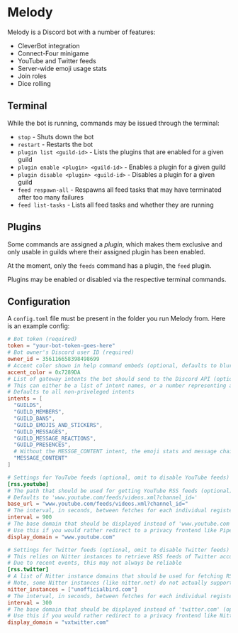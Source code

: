 # Melody

Melody is a Discord bot with a number of features:
- CleverBot integration
- Connect-Four minigame
- YouTube and Twitter feeds
- Server-wide emoji usage stats
- Join roles
- Dice rolling

## Terminal

While the bot is running, commands may be issued through the terminal:

- `stop` - Shuts down the bot
- `restart` - Restarts the bot
- `plugin list <guild-id>` - Lists the plugins that are enabled for a given guild
- `plugin enable <plugin> <guild-id>` - Enables a plugin for a given guild
- `plugin disable <plugin> <guild-id>` - Disables a plugin for a given guild
- `feed respawn-all` - Respawns all feed tasks that may have terminated after too many failures
- `feed list-tasks` - Lists all feed tasks and whether they are running

## Plugins

Some commands are assigned a *plugin*, which makes them exclusive and only usable in guilds where their assigned plugin has been enabled.

At the moment, only the `feeds` command has a plugin, the `feed` plugin.

Plugins may be enabled or disabled via the respective terminal commands.

## Configuration

A `config.toml` file must be present in the folder you run Melody from.
Here is an example config:
```toml
# Bot token (required)
token = "your-bot-token-goes-here"
# Bot owner's Discord user ID (required)
owner_id = 356116658398498699
# Accent color shown in help command embeds (optional, defaults to blurple)
accent_color = 0x7289DA
# List of gateway intents the bot should send to the Discord API (optional)
# This can either be a list of intent names, or a number representing a intents bitfield
# Defaults to all non-priveleged intents
intents = [
  "GUILDS",
  "GUILD_MEMBERS",
  "GUILD_BANS",
  "GUILD_EMOJIS_AND_STICKERS",
  "GUILD_MESSAGES",
  "GUILD_MESSAGE_REACTIONS",
  "GUILD_PRESENCES",
  # Without the MESSGE_CONTENT intent, the emoji stats and message chains features will be unavailable
  "MESSAGE_CONTENT"
]

# Settings for YouTube feeds (optional, omit to disable YouTube feeds)
[rss.youtube]
# The path that should be used for getting YouTube RSS feeds (optional)
# Defaults to 'www.youtube.com/feeds/videos.xml?channel_id='
base_url = "www.youtube.com/feeds/videos.xml?channel_id="
# The interval, in seconds, between fetches for each individual registered RSS feed (required)
interval = 900
# The base domain that should be displayed instead of 'www.youtube.com' (optional)
# Use this if you would rather redirect to a privacy frontend like Piped
display_domain = "www.youtube.com"

# Settings for Twitter feeds (optional, omit to disable Twitter feeds)
# This relies on Nitter instances to retrieve RSS feeds of Twitter accounts
# Due to recent events, this may not always be reliable
[rss.twitter]
# A list of Nitter instance domains that should be used for fetching RSS feeds (required)
# Note, some Nitter instances (like nitter.net) do not actually support RSS feeds for some reason
nitter_instances = ["unofficialbird.com"]
# The interval, in seconds, between fetches for each individual registered RSS feed (required)
interval = 300
# The base domain that should be displayed instead of 'twitter.com' (optional)
# Use this if you would rather redirect to a privacy frontend like Nitter or a FixTweet service
display_domain = "vxtwitter.com"
```
